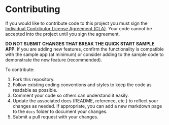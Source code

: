 Contributing
============

If you would like to contribute code to this project you must sign the
[Individual Contributor License Agreement (CLA)]. Your code cannot be accepted
into the project until you sign the agreement.

**DO NOT SUBMIT CHANGES THAT BREAK THE QUICK START SAMPLE APP**. If you are
adding new features, confirm the functionality is compatible with the sample app
(at minimum) or consider adding to the sample code to demonstrate the new
feature (recommended).

To contribute:

1. Fork this repository.
1. Follow existing coding conventions and styles to keep the code as readable
   as possible.
1. Comment your code so others can understand it easily.
1. Update the associated docs (README, reference, etc.) to reflect your changes
   as needed. If appropriate, you can add a new markdown page to the `docs`
   folder to document your changes.
1. Submit a pull request with your changes.


[//]: # "Link anchor definitions"
[Individual Contributor License Agreement (CLA)]: https://spreadsheets.google.com/spreadsheet/viewform?formkey=dDViT2xzUHAwRkI3X3k5Z0lQM091OGc6MQ&ndplr=1
